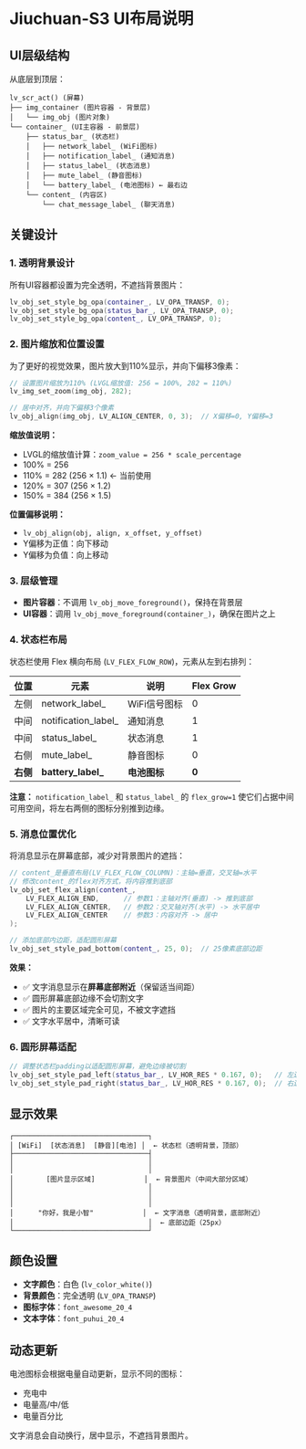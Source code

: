 # Jiuchuan-S3 UI布局说明

## UI层级结构

从底层到顶层：

```
lv_scr_act() (屏幕)
├── img_container (图片容器 - 背景层)
│   └── img_obj (图片对象)
└── container_ (UI主容器 - 前景层)
    ├── status_bar_ (状态栏)
    │   ├── network_label_ (WiFi图标)
    │   ├── notification_label_ (通知消息)
    │   ├── status_label_ (状态消息)
    │   ├── mute_label_ (静音图标)
    │   └── battery_label_ (电池图标) ← 最右边
    └── content_ (内容区)
        └── chat_message_label_ (聊天消息)
```

## 关键设计

### 1. 透明背景设计
所有UI容器都设置为完全透明，不遮挡背景图片：

```cpp
lv_obj_set_style_bg_opa(container_, LV_OPA_TRANSP, 0);
lv_obj_set_style_bg_opa(status_bar_, LV_OPA_TRANSP, 0);
lv_obj_set_style_bg_opa(content_, LV_OPA_TRANSP, 0);
```

### 2. 图片缩放和位置设置
为了更好的视觉效果，图片放大到110%显示，并向下偏移3像素：

```cpp
// 设置图片缩放为110% (LVGL缩放值: 256 = 100%, 282 = 110%)
lv_img_set_zoom(img_obj, 282);

// 居中对齐，并向下偏移3个像素
lv_obj_align(img_obj, LV_ALIGN_CENTER, 0, 3);  // X偏移=0, Y偏移=3
```

**缩放值说明：**
- LVGL的缩放值计算：`zoom_value = 256 * scale_percentage`
- 100% = 256
- 110% = 282 (256 × 1.1) ← 当前使用
- 120% = 307 (256 × 1.2)
- 150% = 384 (256 × 1.5)

**位置偏移说明：**
- `lv_obj_align(obj, align, x_offset, y_offset)`
- Y偏移为正值：向下移动
- Y偏移为负值：向上移动

### 3. 层级管理
- **图片容器**：不调用 `lv_obj_move_foreground()`，保持在背景层
- **UI容器**：调用 `lv_obj_move_foreground(container_)`，确保在图片之上

### 4. 状态栏布局

状态栏使用 Flex 横向布局 (`LV_FLEX_FLOW_ROW`)，元素从左到右排列：

| 位置 | 元素 | 说明 | Flex Grow |
|------|------|------|-----------|
| 左侧 | network_label_ | WiFi信号图标 | 0 |
| 中间 | notification_label_ | 通知消息 | 1 |
| 中间 | status_label_ | 状态消息 | 1 |
| 右侧 | mute_label_ | 静音图标 | 0 |
| **右侧** | **battery_label_** | **电池图标** | **0** |

**注意：** `notification_label_` 和 `status_label_` 的 `flex_grow=1` 使它们占据中间可用空间，将左右两侧的图标分别推到边缘。

### 5. 消息位置优化

将消息显示在屏幕底部，减少对背景图片的遮挡：

```cpp
// content_是垂直布局(LV_FLEX_FLOW_COLUMN)：主轴=垂直，交叉轴=水平
// 修改content_的flex对齐方式，将内容推到底部
lv_obj_set_flex_align(content_, 
    LV_FLEX_ALIGN_END,      // 参数1：主轴对齐(垂直) -> 推到底部
    LV_FLEX_ALIGN_CENTER,   // 参数2：交叉轴对齐(水平) -> 水平居中
    LV_FLEX_ALIGN_CENTER    // 参数3：内容对齐 -> 居中
);

// 添加底部内边距，适配圆形屏幕
lv_obj_set_style_pad_bottom(content_, 25, 0);  // 25像素底部边距
```

**效果：**
- ✅ 文字消息显示在**屏幕底部附近**（保留适当间距）
- ✅ 圆形屏幕底部边缘不会切割文字
- ✅ 图片的主要区域完全可见，不被文字遮挡
- ✅ 文字水平居中，清晰可读

### 6. 圆形屏幕适配

```cpp
// 调整状态栏padding以适配圆形屏幕，避免边缘被切割
lv_obj_set_style_pad_left(status_bar_, LV_HOR_RES * 0.167, 0);   // 左边距 16.7%
lv_obj_set_style_pad_right(status_bar_, LV_HOR_RES * 0.167, 0);  // 右边距 16.7%
```

## 显示效果

```
┌─────────────────────────────────┐
│ [WiFi]  [状态消息]  [静音][电池] │  ← 状态栏（透明背景，顶部）
├─────────────────────────────────┤
│                                 │
│                                 │
│        [图片显示区域]            │  ← 背景图片（中间大部分区域）
│                                 │
│                                 │
│                                 │
│      "你好，我是小智"            │  ← 文字消息（透明背景，底部附近）
│                                 │  ← 底部边距（25px）
└─────────────────────────────────┘
```

## 颜色设置

- **文字颜色**：白色 (`lv_color_white()`)
- **背景颜色**：完全透明 (`LV_OPA_TRANSP`)
- **图标字体**：`font_awesome_20_4`
- **文本字体**：`font_puhui_20_4`

## 动态更新

电池图标会根据电量自动更新，显示不同的图标：
- 充电中
- 电量高/中/低
- 电量百分比

文字消息会自动换行，居中显示，不遮挡背景图片。
